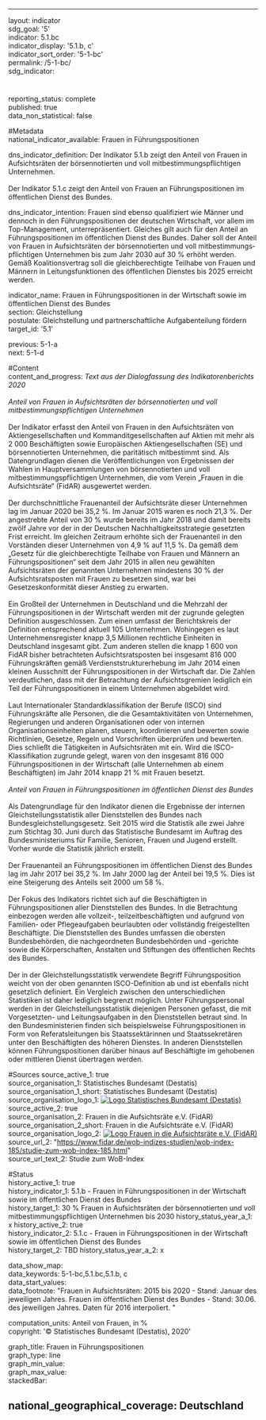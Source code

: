 ---
                   
layout: indicator                   
sdg_goal: '5'                   
indicator: 5.1.bc                   
indicator_display: '5.1.b, c'                   
indicator_sort_order: '5-1-bc'                   
permalink: /5-1-bc/                   
sdg_indicator:                    

#                   
reporting_status: complete                   
published: true                   
data_non_statistical: false                   


#Metadata                   
national_indicator_available: Frauen in Führungspositionen                   

dns_indicator_definition: Der Indikator 5.1.b zeigt den Anteil von Frauen in Aufsichtsräten der börsennotierten und voll mit&shy;bestim&shy;mungs&shy;pflich&shy;tigen Unternehmen.<br><br>Der Indikator 5.1.c zeigt den Anteil von Frauen an Führungs&shy;po&shy;si&shy;tio&shy;nen im öffentlichen Dienst des Bundes.
                   

dns_indicator_intention: Frauen sind ebenso qualifiziert wie Männer und dennoch in den Führungs&shy;po&shy;si&shy;tio&shy;nen der deutschen Wirtschaft, vor allem im Top-Management, unterrepräsentiert. Gleiches gilt auch für den Anteil an Führungs&shy;po&shy;si&shy;tio&shy;nen im öffentlichen Dienst des Bundes. Daher soll der Anteil von Frauen in Aufsichtsräten der börsennotierten und voll mit&shy;bestim&shy;mungs&shy;pflich&shy;tigen Unternehmen bis zum Jahr 2030 auf 30&nbsp;% erhöht werden. Gemäß Koalitionsvertrag soll die gleichberechtigte Teilhabe von Frauen und Männern in Leitungsfunktionen des öffentlichen Dienstes bis 2025 erreicht werden.                   

indicator_name: Frauen in Führungs&shy;po&shy;si&shy;tio&shy;nen in der Wirtschaft sowie im öffentlichen Dienst des Bundes                   
section: Gleichstellung                   
postulate: Gleichstellung und partnerschaftliche Aufgabenteilung fördern                   
target_id: '5.1'                   

previous: 5-1-a                   
next: 5-1-d                   

#Content                    
content_and_progress: <i> Text aus der Dialogfassung des Indikatorenberichts 2020</i><br><br><i>Anteil von Frauen in Aufsichtsräten der börsennotierten und voll mitbestimmungspflichtigen Unternehmen</i><br><br> Der Indikator erfasst den Anteil von Frauen in den Aufsichtsräten von Aktiengesellschaften und Kommanditgesellschaften auf Aktien mit mehr als 2&nbsp;000 Beschäftigten sowie Europäischen Aktiengesellschaften (SE) und börsennotierten Unternehmen, die paritätisch mitbestimmt sind. Als Datengrundlagen dienen die Veröffentlichungen von Ergebnissen der Wahlen in Hauptversammlungen von börsennotierten und voll mitbestimmungspflichtigen Unternehmen, die vom Verein „Frauen in die Aufsichtsräte“ (FidAR) ausgewertet werden. <br><br>Der durchschnittliche Frauenanteil der Aufsichtsräte dieser Unternehmen lag im Januar 2020 bei 35,2&nbsp;%. Im Januar 2015 waren es noch 21,3&nbsp;%. Der angestrebte Anteil von 30&nbsp;% wurde bereits im Jahr 2018 und damit bereits zwölf Jahre vor der in der Deutschen Nachhaltigkeitsstrategie gesetzten Frist erreicht. Im gleichen Zeitraum erhöhte sich der Frauenanteil in den Vorständen dieser Unternehmen von 4,9&nbsp;% auf 11,5&nbsp;%. Da gemäß dem „Gesetz für die gleichberechtigte Teilhabe von Frauen und Männern an Führungspositionen“ seit dem Jahr 2015 in allen neu gewählten Aufsichtsräten der genannten Unternehmen mindestens 30&nbsp;% der Aufsichtsratsposten mit Frauen zu besetzen sind, war bei Gesetzeskonformität dieser Anstieg zu erwarten. <br><br>Ein Großteil der Unternehmen in Deutschland und die Mehrzahl der Führungspositionen in der Wirtschaft werden mit der zugrunde gelegten Definition ausgeschlossen. Zum einen umfasst der Berichtskreis der Definition entsprechend aktuell 105 Unternehmen. Wohingegen es laut Unternehmensregister knapp 3,5 Millionen rechtliche Einheiten in Deutschland insgesamt gibt. Zum anderen stellen die knapp 1&nbsp;600 von FidAR bisher betrachteten Aufsichtsratsposten bei insgesamt 816&nbsp;000 Führungskräften gemäß Verdienststrukturerhebung im Jahr 2014 einen kleinen Ausschnitt der Führungspositionen in der Wirtschaft dar. Die Zahlen verdeutlichen, dass mit der Betrachtung der Aufsichtsgremien lediglich ein Teil der Führungspositionen in einem Unternehmen abgebildet wird. <br><br>Laut Internationaler Standardklassifikation der Berufe (ISCO) sind Führungskräfte alle Personen, die die Gesamtaktivitäten von Unternehmen, Regierungen und anderen Organisationen oder von internen Organisationseinheiten planen, steuern, koordinieren und bewerten sowie Richtlinien, Gesetze, Regeln und Vorschriften überprüfen und bewerten. Dies schließt die Tätigkeiten in Aufsichtsräten mit ein. Wird die ISCO-Klassifikation zugrunde gelegt, waren von den insgesamt 816&nbsp;000 Führungspositionen in der Wirtschaft (alle Unternehmen ab einem Beschäftigten) im Jahr 2014 knapp 21&nbsp;% mit Frauen besetzt. <br><br><i>Anteil von Frauen in Führungspositionen im öffentlichen Dienst des Bundes</i><br><br>Als Datengrundlage für den Indikator dienen die Ergebnisse der internen Gleichstellungsstatistik aller Dienststellen des Bundes nach Bundesgleichstellungsgesetz. Seit 2015 wird die Statistik alle zwei Jahre zum Stichtag 30. Juni durch das Statistische Bundesamt im Auftrag des Bundesministeriums für Familie, Senioren, Frauen und Jugend erstellt. Vorher wurde die Statistik jährlich erstellt.<br><br>Der Frauenanteil an Führungspositionen im öffentlichen Dienst des Bundes lag im Jahr 2017 bei 35,2&nbsp;%. Im Jahr 2000 lag der Anteil bei 19,5&nbsp;%. Dies ist eine Steigerung des Anteils seit 2000 um 58&nbsp;%. <br><br>Der Fokus des Indikators richtet sich auf die Beschäftigten in Führungspositionen aller Dienststellen des Bundes. In die Betrachtung einbezogen werden alle vollzeit-, teilzeitbeschäftigten und aufgrund von Familien- oder Pflegeaufgaben beurlaubten oder vollständig freigestellten Beschäftigte. Die Dienststellen des Bundes umfassen die obersten Bundesbehörden, die nachgeordneten Bundesbehörden und -gerichte sowie die Körperschaften, Anstalten und Stiftungen des öffentlichen Rechts des Bundes. <br><br>Der in der Gleichstellungsstatistik verwendete Begriff Führungsposition weicht von der oben genannten ISCO-Definition ab und ist ebenfalls nicht gesetzlich definiert. Ein Vergleich zwischen den unterschiedlichen Statistiken ist daher lediglich begrenzt möglich. Unter Führungspersonal werden in der Gleichstellungsstatistik diejenigen Personen gefasst, die mit Vorgesetzten- und Leitungsaufgaben in den Dienststellen betraut sind. In den Bundesministerien finden sich beispielsweise Führungspositionen in Form von Referatsleitungen bis Staatssektärinnen und Staatssekretären unter den Beschäftigten des höheren Dienstes. In anderen Dienststellen können Führungspositionen darüber hinaus auf Beschäftigte im gehobenen oder mittleren Dienst übertragen werden.                   

#Sources
source_active_1: true                           
source_organisation_1: Statistisches Bundesamt (Destatis)                           
source_organisation_1_short: Statistisches Bundesamt (Destatis)                           
source_organisation_logo_1: <a href="https://www.destatis.de/DE/Home/_inhalt.html"><img src="https://g205sdgs.github.io/sdg-indicators/public/logos/destatis.png" alt="Logo Statistisches Bundesamt (Destatis)" title="Klicken Sie hier um zu der Homepage der Organisation zu gelangen" /></a>
source_active_2: true                           
source_organisation_2: Frauen in die Aufsichtsräte e.V. (FidAR)                           
source_organisation_2_short: Frauen in die Aufsichtsräte e.V. (FidAR)                           
source_organisation_logo_2: <a href="https://www.fidar.de/"><img src="https://g205sdgs.github.io/sdg-indicators/public/logos/fidar.png" alt="Logo Frauen in die Aufsichtsräte e.V. (FidAR)" title="Klicken Sie hier um zu der Homepage der Organisation zu gelangen" /></a>
source_url_2: "https://www.fidar.de/wob-indizes-studien/wob-index-185/studie-zum-wob-index-185.html"                               
source_url_text_2: Studie zum WoB-Index                               

#Status                   
history_active_1: true                   
history_indicator_1: 5.1.b - Frauen in Führungspositionen in der Wirtschaft sowie im öffentlichen Dienst des Bundes                   
history_target_1: 30&nbsp;% Frauen in Aufsichtsräten der börsennotierten und voll mitbestimmungspflichtigen Unternehmen bis 2030
history_status_year_a_1: x
history_active_2: true                   
history_indicator_2: 5.1.c - Frauen in Führungspositionen in der Wirtschaft sowie im öffentlichen Dienst des Bundes                   
history_target_2: TBD
history_status_year_a_2: x

data_show_map:                    
data_keywords: 5-1-bc,5.1.bc,5.1.b, c                   
data_start_values:                    
data_footnote: "Frauen in Aufsichtsräten: 2015 bis 2020 - Stand: Januar des jeweiligen Jahres.
Frauen im öffentlichen Dienst des Bundes - Stand: 30.06. des jeweiligen Jahres. Daten für 2016 interpoliert.
"                   

computation_units: Anteil von Frauen, in&nbsp;%                   
copyright: '&copy; Statistisches Bundesamt (Destatis), 2020'                   

graph_title: Frauen in Führungs&shy;po&shy;si&shy;tio&shy;nen                   
graph_type: line                   
graph_min_value:                    
graph_max_value:                    
stackedBar:                    

national_geographical_coverage: Deutschland                   
---